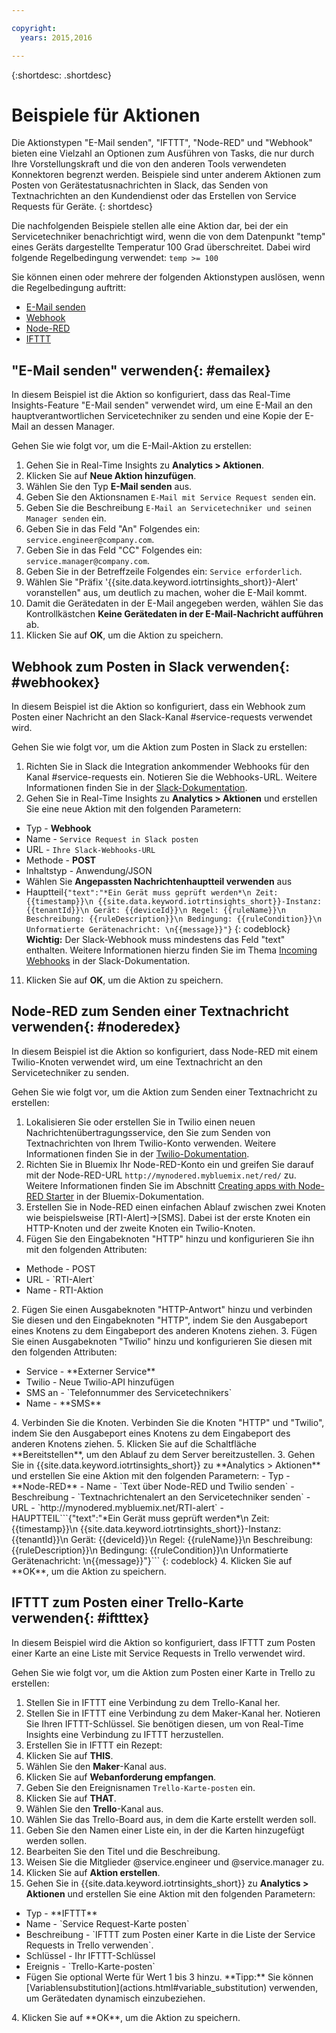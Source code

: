 ```yaml
---

copyright:
  years: 2015,2016

---
```


{:shortdesc: .shortdesc}

# Beispiele für Aktionen

Die Aktionstypen "E-Mail senden", "IFTTT", "Node-RED" und "Webhook" bieten eine Vielzahl an Optionen zum Ausführen von Tasks, die nur durch Ihre Vorstellungskraft und die von den anderen Tools verwendeten Konnektoren begrenzt werden. Beispiele sind unter anderem Aktionen zum Posten von Gerätestatusnachrichten in Slack, das Senden von Textnachrichten an den Kundendienst oder das Erstellen von Service Requests für Geräte.
{: shortdesc}

Die nachfolgenden Beispiele stellen alle eine Aktion dar, bei der ein Servicetechniker benachrichtigt wird, wenn die von dem Datenpunkt "temp" eines Geräts dargestellte Temperatur 100 Grad überschreitet. Dabei wird folgende Regelbedingung verwendet: `temp >= 100`

Sie können einen oder mehrere der folgenden Aktionstypen auslösen, wenn die Regelbedingung auftritt:   
 - [E-Mail senden](#emailex "E-Mail senden")
 - [Webhook](#webhookex "Webhook")
 - [Node-RED](#noderedex "Node-RED")
 - [IFTTT](#iftttex "IFTTT")

## "E-Mail senden" verwenden{: #emailex}
In diesem Beispiel ist die Aktion so konfiguriert, dass das Real-Time Insights-Feature "E-Mail senden" verwendet wird, um eine E-Mail an den hauptverantwortlichen Servicetechniker zu senden und eine Kopie der E-Mail an dessen Manager.

Gehen Sie wie folgt vor, um die E-Mail-Aktion zu erstellen:
1. Gehen Sie in Real-Time Insights zu **Analytics > Aktionen**.
2. Klicken Sie auf **Neue Aktion hinzufügen**.
3. Wählen Sie den Typ **E-Mail senden** aus.
4. Geben Sie den Aktionsnamen `E-Mail mit Service Request senden` ein.
5. Geben Sie die Beschreibung `E-Mail an Servicetechniker und seinen Manager senden` ein.
6. Geben Sie in das Feld "An" Folgendes ein: `service.engineer@company.com`.
7. Geben Sie in das Feld "CC" Folgendes ein: `service.manager@company.com`.
8. Geben Sie in der Betreffzeile Folgendes ein: `Service erforderlich`.
9. Wählen Sie "Präfix '{{site.data.keyword.iotrtinsights_short}}-Alert' voranstellen" aus, um deutlich zu machen, woher die E-Mail kommt.
10. Damit die Gerätedaten in der E-Mail angegeben werden, wählen Sie das Kontrollkästchen **Keine Gerätedaten in der E-Mail-Nachricht aufführen** ab.
11. Klicken Sie auf **OK**, um die Aktion zu speichern.   




## Webhook zum Posten in Slack verwenden{: #webhookex}

In diesem Beispiel ist die Aktion so konfiguriert, dass ein Webhook zum Posten einer Nachricht an den Slack-Kanal #service-requests verwendet wird.

Gehen Sie wie folgt vor, um die Aktion zum Posten in Slack zu erstellen:
1. Richten Sie in Slack die Integration ankommender Webhooks für den Kanal #service-requests ein. Notieren Sie die Webhooks-URL. Weitere Informationen finden Sie in der [Slack-Dokumentation](https://api.slack.com/incoming-webhooks).
2. Gehen Sie in Real-Time Insights zu **Analytics > Aktionen** und erstellen Sie eine neue Aktion mit den folgenden Parametern:
 - Typ - **Webhook**
 - Name - `Service Request in Slack posten`
 - URL - `Ihre Slack-Webhooks-URL`
 - Methode - **POST**
 - Inhaltstyp - Anwendung/JSON
 - Wählen Sie **Angepassten Nachrichtenhauptteil verwenden** aus
 - Hauptteil```{"text":"*Ein Gerät muss geprüft werden*\n Zeit: {{timestamp}}\n {{site.data.keyword.iotrtinsights_short}}-Instanz: {{tenantId}}\n Gerät: {{deviceId}}\n Regel: {{ruleName}}\n Beschreibung: {{ruleDescription}}\n Bedingung: {{ruleCondition}}\n Unformatierte Gerätenachricht: \n{{message}}"}```
 {: codeblock}  
 **Wichtig:** Der Slack-Webhook muss mindestens das Feld "text" enthalten. Weitere Informationen hierzu finden Sie im Thema [Incoming Webhooks](https://api.slack.com/incoming-webhooks "Slack-Dokumentation") in der Slack-Dokumentation.
11. Klicken Sie auf **OK**, um die Aktion zu speichern.

## Node-RED zum Senden einer Textnachricht verwenden{: #noderedex}

In diesem Beispiel ist die Aktion so konfiguriert, dass Node-RED mit einem Twilio-Knoten verwendet wird, um eine Textnachricht an den Servicetechniker zu senden.

Gehen Sie wie folgt vor, um die Aktion zum Senden einer Textnachricht zu erstellen:
1. Lokalisieren Sie oder erstellen Sie in Twilio einen neuen Nachrichtenübertragungsservice, den Sie zum Senden von Textnachrichten von Ihrem Twilio-Konto verwenden. Weitere Informationen finden Sie in der [Twilio-Dokumentation](https://www.twilio.com/help).
1. Richten Sie in Bluemix Ihr Node-RED-Konto ein und greifen Sie darauf mit der Node-RED-URL `http://mynodered.mybluemix.net/red/` zu. Weitere Informationen finden Sie im Abschnitt [Creating apps with Node-RED Starter](https://www.ng.bluemix.net/docs/starters/Node-RED/nodered.html) in der Bluemix-Dokumentation.
2. Erstellen Sie in Node-RED einen einfachen Ablauf zwischen zwei Knoten wie beispielsweise [RTI-Alert]->[SMS].
Dabei ist der erste Knoten ein HTTP-Knoten und der zweite Knoten ein Twilio-Knoten.
 1. Fügen Sie den Eingabeknoten "HTTP" hinzu und konfigurieren Sie ihn mit den folgenden Attributen:
  <ul>
  <li>Methode - POST</li>
  <li>URL - `RTI-Alert`</li>
  <li>Name - RTI-Aktion</li>
  </ul>
  2. Fügen Sie einen Ausgabeknoten "HTTP-Antwort" hinzu und verbinden Sie diesen und den Eingabeknoten "HTTP", indem Sie den Ausgabeport eines Knotens zu dem Eingabeport des anderen Knotens ziehen.
  3. Fügen Sie einen Ausgabeknoten "Twilio" hinzu und konfigurieren Sie diesen mit den folgenden Attributen:
  <ul>
  <li>Service - **Externer Service**</li>
  <li>Twilio - Neue Twilio-API hinzufügen</li>
  <li>SMS an - `Telefonnummer des Servicetechnikers`</li>
  <li>Name - **SMS**</li>
  </ul>
  4. Verbinden Sie die Knoten.
  Verbinden Sie die Knoten "HTTP" und "Twilio", indem Sie den Ausgabeport eines Knotens zu dem Eingabeport des anderen Knotens ziehen.
  5. Klicken Sie auf die Schaltfläche **Bereitstellen**, um den Ablauf zu dem Server bereitzustellen.
3. Gehen Sie in {{site.data.keyword.iotrtinsights_short}} zu **Analytics > Aktionen** und erstellen Sie eine Aktion mit den folgenden Parametern:
 - Typ - **Node-RED**
 - Name - `Text über Node-RED und Twilio senden`
 - Beschreibung - `Textnachrichtenalert an den Servicetechniker senden`
 - URL - `http://mynodered.mybluemix.net/RTI-alert`
 - HAUPTTEIL```{"text":"*Ein Gerät muss geprüft werden*\n Zeit: {{timestamp}}\n {{site.data.keyword.iotrtinsights_short}}-Instanz: {{tenantId}}\n Gerät: {{deviceId}}\n Regel: {{ruleName}}\n Beschreibung: {{ruleDescription}}\n Bedingung: {{ruleCondition}}\n Unformatierte Gerätenachricht: \n{{message}}"}```
 {: codeblock}
4. Klicken Sie auf **OK**, um die Aktion zu speichern.

## IFTTT zum Posten einer Trello-Karte verwenden{: #iftttex}

In diesem Beispiel wird die Aktion so konfiguriert, dass IFTTT zum Posten einer Karte an eine Liste mit Service Requests in Trello verwendet wird.

Gehen Sie wie folgt vor, um die Aktion zum Posten einer Karte in Trello zu erstellen:
1.	Stellen Sie in IFTTT eine Verbindung zu dem Trello-Kanal her.
2.	Stellen Sie in IFTTT eine Verbindung zu dem Maker-Kanal her. Notieren Sie Ihren IFTTT-Schlüssel. Sie benötigen diesen, um von Real-Time Insights eine Verbindung zu IFTTT herzustellen.
5.	Erstellen Sie in IFTTT ein Rezept:
 1. Klicken Sie auf **THIS**.
 2. Wählen Sie den **Maker**-Kanal aus.   
 2. Klicken Sie auf **Webanforderung empfangen**.
 3. Geben Sie den Ereignisnamen `Trello-Karte-posten` ein.
 4. Klicken Sie auf **THAT**.
 5. Wählen Sie den **Trello**-Kanal aus.
 6. Wählen Sie das Trello-Board aus, in dem die Karte erstellt werden soll.
 7. Geben Sie den Namen einer Liste ein, in der die Karten hinzugefügt werden sollen.
 8. Bearbeiten Sie den Titel und die Beschreibung.
 9. Weisen Sie die Mitglieder @service.engineer und @service.manager zu.
 8. Klicken Sie auf **Aktion erstellen**.   
3. Gehen Sie in {{site.data.keyword.iotrtinsights_short}} zu **Analytics > Aktionen** und erstellen Sie eine Aktion mit den folgenden Parametern:
<ul>
<li>Typ - **IFTTT**</li>
<li>Name - `Service Request-Karte posten`</li>
<li>Beschreibung - `IFTTT zum Posten einer Karte in die Liste der Service Requests in Trello verwenden`. </li>
<li>Schlüssel - Ihr IFTTT-Schlüssel</li>
<li>Ereignis - `Trello-Karte-posten`</li>
<li>Fügen Sie optional Werte für Wert 1 bis 3 hinzu. **Tipp:** Sie können [Variablensubstitution](actions.html#variable_substitution) verwenden, um Gerätedaten dynamisch einzubeziehen. </li>
</ul>
4. Klicken Sie auf **OK**, um die Aktion zu speichern.

